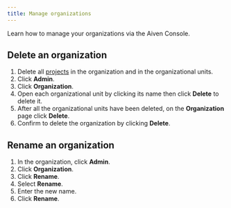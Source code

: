 ```yaml
---
title: Manage organizations
---
```


Learn how to manage your organizations via the Aiven Console.

## Delete an organization

1.  Delete all
    [projects](/docs/platform/howto/manage-project) in the organization and in the organizational units.
1.  Click **Admin**.
1.  Click **Organization**.
1.  Open each organizational unit by clicking its name then click
    **Delete** to delete it.
1.  After all the organizational units have been deleted, on the
    **Organization** page click **Delete**.
1.  Confirm to delete the organization by clicking
    **Delete**.

## Rename an organization

1.  In the organization, click **Admin**.
1.  Click **Organization**.
1.  Click **Rename**.
1.  Select **Rename**.
1.  Enter the new name.
1.  Click **Rename**.
